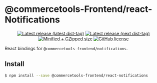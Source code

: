 # @commercetools-Frontend/react-Notifications

<p align="center">
  <a href="https://www.npmjs.com/package/@commercetools-frontend/react-notifications"><img src="https://badgen.net/npm/v/@commercetools-frontend/react-notifications" alt="Latest release (latest dist-tag)" /></a> <a href="https://www.npmjs.com/package/@commercetools-frontend/react-notifications"><img src="https://badgen.net/npm/v/@commercetools-frontend/react-notifications/next" alt="Latest release (next dist-tag)" /></a> <a href="https://bundlephobia.com/result?p=@commercetools-frontend/react-notifications"><img src="https://badgen.net/bundlephobia/minzip/@commercetools-frontend/react-notifications" alt="Minified + GZipped size" /></a> <a href="https://github.com/commercetools/merchant-center-application-kit/blob/master/LICENSE"><img src="https://badgen.net/github/license/commercetools/merchant-center-application-kit" alt="GitHub license" /></a>
</p>

React bindings for `@commercetools-frontend/notifications`.

## Install

```bash
$ npm install --save @commercetools-frontend/react-notifications
```
